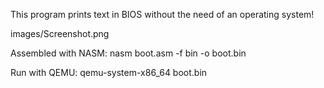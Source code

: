 This program prints text in BIOS without the need of an operating system!

images/Screenshot.png

Assembled with NASM:
  nasm boot.asm -f bin -o boot.bin

Run with QEMU:
  qemu-system-x86_64 boot.bin
